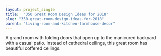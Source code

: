 ```yaml
---
layout: project_single
title:  "350 Great Room Design Ideas for 2018"
slug: "350-great-room-design-ideas-for-2018"
parent: "living-room-and-kitchen-farmhouse-decor"
---
```

A grand room with folding doors that open up to the manicured backyard with a casual patio. Instead of cathedral ceilings, this great room has beautiful coffered ceilings.